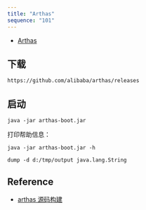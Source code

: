 ```yaml
---
title: "Arthas"
sequence: "101"
---
```


- [Arthas](https://arthas.aliyun.com/)

## 下载

```text
https://github.com/alibaba/arthas/releases
```

## 启动

```text
java -jar arthas-boot.jar
```

打印帮助信息：

```text
java -jar arthas-boot.jar -h
```

```text
dump -d d:/tmp/output java.lang.String
```

## Reference

- [arthas 源码构建](https://developer.aliyun.com/article/1252960)
